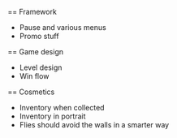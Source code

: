 == Framework
- Pause and various menus
- Promo stuff

== Game design
- Level design
- Win flow

== Cosmetics
- Inventory when collected
- Inventory in portrait
- Flies should avoid the walls in a smarter way
